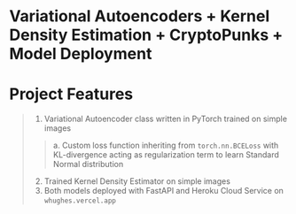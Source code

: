 # Variational Autoencoders + Kernel Density Estimation + CryptoPunks + Model Deployment

# Project Features
> 1. Variational Autoencoder class written in PyTorch trained on simple images 
>> a. Custom loss function inheriting from `torch.nn.BCELoss` with KL-divergence acting as regularization term to learn Standard Normal distribution
> 2. Trained Kernel Density Estimator on simple images
> 3. Both models deployed with FastAPI and Heroku Cloud Service on `whughes.vercel.app`
